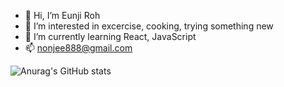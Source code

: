 - 👋 Hi, I’m Eunji Roh
- 👀 I’m interested in excercise, cooking, trying something new
- 🌱 I’m currently learning React, JavaScript
- 📫 nonjee888@gmail.com



<!---
nonjee888/nonjee888 is a ✨ special ✨ repository because its `README.md` (this file) appears on your GitHub profile.
You can click the Preview link to take a look at your changes.
--->
![Anurag's GitHub stats](https://github-readme-stats.vercel.app/api?username=nonjee888&show_icons=true&theme=tokyonight)
